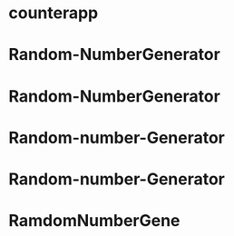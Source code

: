 # counterapp
# Random-NumberGenerator
# Random-NumberGenerator
# Random-number-Generator
# Random-number-Generator
# RamdomNumberGene
